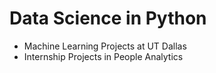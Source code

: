 # Data Science in Python
- Machine Learning Projects at UT Dallas
- Internship Projects in People Analytics
